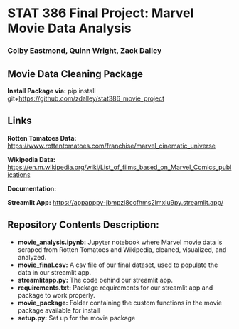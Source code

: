 # **STAT 386 Final Project: Marvel Movie Data Analysis**
### **Colby Eastmond, Quinn Wright, Zack Dalley**

## Movie Data Cleaning Package

**Install Package via:** pip install git+https://github.com/zdalley/stat386_movie_project

## Links

**Rotten Tomatoes Data:** https://www.rottentomatoes.com/franchise/marvel_cinematic_universe

**Wikipedia Data:** https://en.m.wikipedia.org/wiki/List_of_films_based_on_Marvel_Comics_publications

**Documentation:**

**Streamlit App:** https://appapppy-jbmpzi8ccfhms2lmxlu9py.streamlit.app/

## **Repository Contents Description:**
- **movie_analysis.ipynb:** Jupyter notebook where Marvel movie data is scraped from Rotten Tomatoes and Wikipedia, cleaned, visualized, and analyzed.
- **movie_final.csv:** A csv file of our final dataset, used to populate the data in our streamlit app.
- **streamlitapp.py:** The code behind our streamlit app.
- **requirements.txt:** Package requirements for our streamlit app and package to work properly.
- **movie_package:** Folder containing the custom functions in the movie package available for install
- **setup.py:** Set up for the movie package
